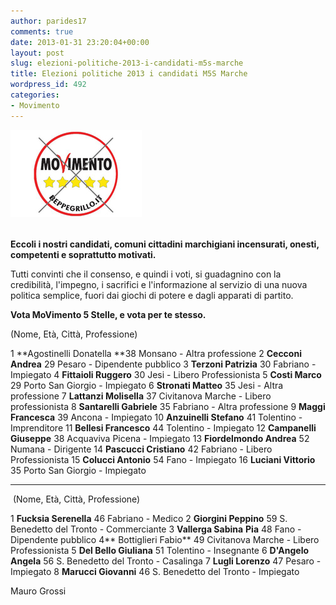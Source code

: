 ```yaml
---
author: parides17
comments: true
date: 2013-01-31 23:20:04+00:00
layout: post
slug: elezioni-politiche-2013-i-candidati-m5s-marche
title: Elezioni politiche 2013 i candidati M5S Marche
wordpress_id: 492
categories:
- Movimento
---
```


[![vota_m5s_x](/images/2013/02/vota_m5s_x.jpg)](/images/2013/02/vota_m5s_x.jpg)


###### 


**Eccoli i nostri candidati, comuni cittadini marchigiani incensurati, onesti, competenti e soprattutto motivati.**

Tutti convinti che il consenso, e quindi i voti, si guadagnino con la credibilità, l'impegno, i sacrifici e l'informazione al servizio di una nuova politica semplice, fuori dai giochi di potere e dagli apparati di partito.


**Vota MoVimento 5 Stelle, e vota per te stesso.**


<!-- more -->

(Nome, Età, Città, Professione)

1 **Agostinelli Donatella **38 Monsano - Altra professione
2 **Cecconi Andrea** 29 Pesaro - Dipendente pubblico
3 **Terzoni Patrizia** 30 Fabriano - Impiegato
4 **Fittaioli Ruggero** 30 Jesi - Libero Professionista
5 **Costi Marco** 29 Porto San Giorgio - Impiegato
6 **Stronati Matteo** 35 Jesi - Altra professione
7 **Lattanzi Molisella** 37 Civitanova Marche - Libero professionista
8 **Santarelli Gabriele** 35 Fabriano - Altra professione
9 **Maggi Francesca** 39 Ancona - Impiegato
10 **Anzuinelli Stefano** 41 Tolentino - Imprenditore
11 **Bellesi Francesco** 44 Tolentino - Impiegato
12 **Campanelli Giuseppe** 38 Acquaviva Picena - Impiegato
13 **Fiordelmondo Andrea** 52 Numana - Dirigente
14 **Pascucci Cristiano** 42 Fabriano - Libero Professionista
15 **Colucci Antonio** 54 Fano - Impiegato
16 **Luciani Vittorio** 35 Porto San Giorgio - Impiegato



* * *



 (Nome, Età, Città, Professione)

1 **Fucksia Serenella** 46 Fabriano - Medico
2 **Giorgini Peppino** 59 S. Benedetto del Tronto - Commerciante
3 **Vallerga Sabina** **Pia** 48 Fano - Dipendente pubblico
4** Bottiglieri Fabio** 49 Civitanova Marche - Libero Professionista
5 **Del Bello Giuliana** 51 Tolentino - Insegnante
6 **D'Angelo Angela** 56 S. Benedetto del Tronto - Casalinga
7 **Lugli Lorenzo** 47 Pesaro - Impiegato
8 **Marucci Giovanni** 46 S. Benedetto del Tronto - Impiegato


Mauro Grossi
